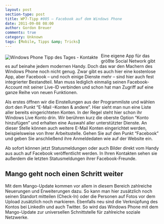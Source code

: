```yaml
---
layout: post
section-type: post
title: WP7-Tipp #005 – Facebook auf dem Windows Phone
date: 2011-09-08 08:00
author: Gordon Breuer
comments: true
category: Unknown
tags: [Mobile, Tipps &amp; Tricks]
---
```

<p><img style="margin: 5px 10px 10px 0px; float: left" alt="Windows Phone Tipp des Tages - Kontakte" src="http://anheledirwp.blob.core.windows.net/wordpress/2011/09/kontakte.png" />Eine eigene App für das größte Social Network gibt es auf beinahe jedem modernen Handy. Doch das war den Machern des Windows Phone noch nicht genug. Zwar gibt es auch hier eine kostenlose App, aber Facebook – und noch einige Dienste mehr – sind hier auch fest integrierter Bestandteil. Man muss lediglich einmalig seinen Facebook-Account mit seiner Live-ID verbinden und schon hat man Zugriff auf eine ganze Reihe von neuen Funktionen.</p>  <p>Als erstes öffnen wir die Einstellungen aus der Programmliste und wählen dort den Punkt “E-Mail –Konten &amp; andere”. Hier sieht man nun eine Liste aller bereits eingerichteten Konten. In der Regel steht hier schon ihr Windows Live Konto drin. Wir berühren kurz die oberste Option “Konto hinzufügen” und erhalten eine Auswahl aller unterstützter Dienste. An dieser Stelle können auch weitere E-Mail Konten eingerichtet werden, beispielsweise von Ihrer Arbeitsstelle. Gehen Sie auf den Punkt “Facebook” und geben Sie anschließend ihre Anmeldedaten wie auf der Website ein.</p>  <p>Ab sofort können jetzt Statusmeldungen oder auch Bilder direkt vom Handy aus auch auf Facebook veröffentlicht werden. In Ihren Kontakten sehen sie außerdem die letzten Statusmeldungen ihrer Facebook-Freunde.</p>  <h2>Mango geht noch einen Schritt weiter</h2>  <p>Mit dem Mango-Update kommen vor allem in diesem Bereich zahlreiche Neuerungen und Erweiterungen dazu. So kann man hier zusätzlich noch seinen Standort mitteilen (Check-In) oder die Personen auf Fotos vor dem Upload zusätzlich noch markieren. Ebenfalls neu sind die Verknüpfung des Kontos bei LinkedIn und auch Twitter. So wird das Windows Phone mit dem Mango-Update zur universellen Schnittstelle für zahlreiche soziale Netzwerke.</p>
